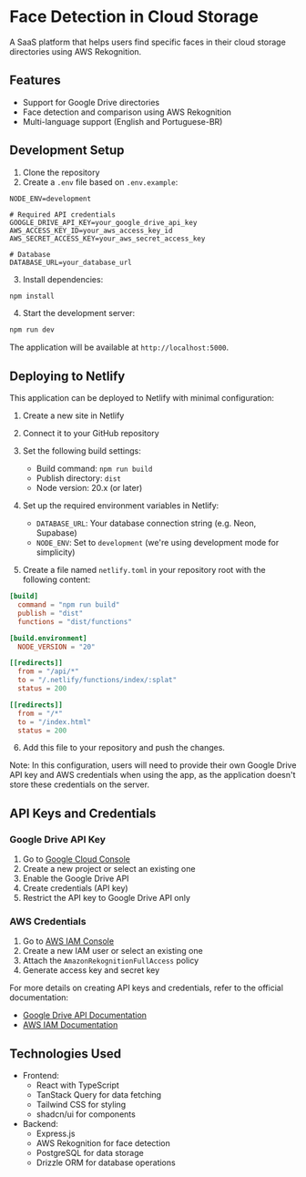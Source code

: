 # Face Detection in Cloud Storage

A SaaS platform that helps users find specific faces in their cloud storage directories using AWS Rekognition.

## Features

- Support for Google Drive directories
- Face detection and comparison using AWS Rekognition
- Multi-language support (English and Portuguese-BR)

## Development Setup

1. Clone the repository
2. Create a `.env` file based on `.env.example`:
```env
NODE_ENV=development

# Required API credentials
GOOGLE_DRIVE_API_KEY=your_google_drive_api_key
AWS_ACCESS_KEY_ID=your_aws_access_key_id
AWS_SECRET_ACCESS_KEY=your_aws_secret_access_key

# Database
DATABASE_URL=your_database_url
```

3. Install dependencies:
```bash
npm install
```

4. Start the development server:
```bash
npm run dev
```

The application will be available at `http://localhost:5000`.

## Deploying to Netlify

This application can be deployed to Netlify with minimal configuration:

1. Create a new site in Netlify
2. Connect it to your GitHub repository
3. Set the following build settings:
   - Build command: `npm run build`
   - Publish directory: `dist`
   - Node version: 20.x (or later)

4. Set up the required environment variables in Netlify:
   - `DATABASE_URL`: Your database connection string (e.g. Neon, Supabase)
   - `NODE_ENV`: Set to `development` (we're using development mode for simplicity)

5. Create a file named `netlify.toml` in your repository root with the following content:
```toml
[build]
  command = "npm run build"
  publish = "dist"
  functions = "dist/functions"

[build.environment]
  NODE_VERSION = "20"

[[redirects]]
  from = "/api/*"
  to = "/.netlify/functions/index/:splat"
  status = 200

[[redirects]]
  from = "/*"
  to = "/index.html"
  status = 200
```

6. Add this file to your repository and push the changes.

Note: In this configuration, users will need to provide their own Google Drive API key and AWS credentials when using the app, as the application doesn't store these credentials on the server.

## API Keys and Credentials

### Google Drive API Key
1. Go to [Google Cloud Console](https://console.cloud.google.com)
2. Create a new project or select an existing one
3. Enable the Google Drive API
4. Create credentials (API key)
5. Restrict the API key to Google Drive API only

### AWS Credentials
1. Go to [AWS IAM Console](https://console.aws.amazon.com/iam)
2. Create a new IAM user or select an existing one
3. Attach the `AmazonRekognitionFullAccess` policy
4. Generate access key and secret key

For more details on creating API keys and credentials, refer to the official documentation:
- [Google Drive API Documentation](https://developers.google.com/drive/api/v3/quickstart/js)
- [AWS IAM Documentation](https://docs.aws.amazon.com/IAM/latest/UserGuide/id_credentials_access-keys.html)

## Technologies Used

- Frontend:
  - React with TypeScript
  - TanStack Query for data fetching
  - Tailwind CSS for styling
  - shadcn/ui for components
- Backend:
  - Express.js
  - AWS Rekognition for face detection
  - PostgreSQL for data storage
  - Drizzle ORM for database operations
